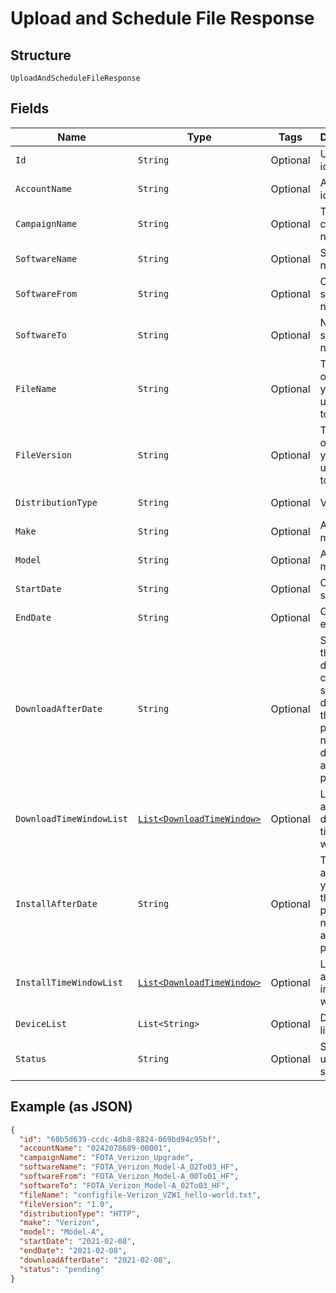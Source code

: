 
# Upload and Schedule File Response

## Structure

`UploadAndScheduleFileResponse`

## Fields

| Name | Type | Tags | Description | Getter | Setter |
|  --- | --- | --- | --- | --- | --- |
| `Id` | `String` | Optional | Updgrade identifier. | String getId() | setId(String id) |
| `AccountName` | `String` | Optional | Account identifer. | String getAccountName() | setAccountName(String accountName) |
| `CampaignName` | `String` | Optional | The campaign name. | String getCampaignName() | setCampaignName(String campaignName) |
| `SoftwareName` | `String` | Optional | Software name. | String getSoftwareName() | setSoftwareName(String softwareName) |
| `SoftwareFrom` | `String` | Optional | Old software name. | String getSoftwareFrom() | setSoftwareFrom(String softwareFrom) |
| `SoftwareTo` | `String` | Optional | New software name. | String getSoftwareTo() | setSoftwareTo(String softwareTo) |
| `FileName` | `String` | Optional | The name of the file you are upgrading to. | String getFileName() | setFileName(String fileName) |
| `FileVersion` | `String` | Optional | The version of the file you are upgrading to. | String getFileVersion() | setFileVersion(String fileVersion) |
| `DistributionType` | `String` | Optional | Valid values | String getDistributionType() | setDistributionType(String distributionType) |
| `Make` | `String` | Optional | Applicable make. | String getMake() | setMake(String make) |
| `Model` | `String` | Optional | Applicable model. | String getModel() | setModel(String model) |
| `StartDate` | `String` | Optional | Campaign start date. | String getStartDate() | setStartDate(String startDate) |
| `EndDate` | `String` | Optional | Campaign end date. | String getEndDate() | setEndDate(String endDate) |
| `DownloadAfterDate` | `String` | Optional | Specifies the starting date the client should download the package. If null, client downloads as soon as possible. | String getDownloadAfterDate() | setDownloadAfterDate(String downloadAfterDate) |
| `DownloadTimeWindowList` | [`List<DownloadTimeWindow>`](../../doc/models/download-time-window.md) | Optional | List of allowed download time windows. | List<DownloadTimeWindow> getDownloadTimeWindowList() | setDownloadTimeWindowList(List<DownloadTimeWindow> downloadTimeWindowList) |
| `InstallAfterDate` | `String` | Optional | The date after which you install the package. If null, install as soon as possible. | String getInstallAfterDate() | setInstallAfterDate(String installAfterDate) |
| `InstallTimeWindowList` | [`List<DownloadTimeWindow>`](../../doc/models/download-time-window.md) | Optional | List of allowed install time windows. | List<DownloadTimeWindow> getInstallTimeWindowList() | setInstallTimeWindowList(List<DownloadTimeWindow> installTimeWindowList) |
| `DeviceList` | `List<String>` | Optional | Device IMEI list. | List<String> getDeviceList() | setDeviceList(List<String> deviceList) |
| `Status` | `String` | Optional | Software update status. | String getStatus() | setStatus(String status) |

## Example (as JSON)

```json
{
  "id": "60b5d639-ccdc-4db8-8824-069bd94c95bf",
  "accountName": "0242078689-00001",
  "campaignName": "FOTA_Verizon_Upgrade",
  "softwareName": "FOTA_Verizon_Model-A_02To03_HF",
  "softwareFrom": "FOTA_Verizon_Model-A_00To01_HF",
  "softwareTo": "FOTA_Verizon_Model-A_02To03_HF",
  "fileName": "configfile-Verizon_VZW1_hello-world.txt",
  "fileVersion": "1.0",
  "distributionType": "HTTP",
  "make": "Verizon",
  "model": "Model-A",
  "startDate": "2021-02-08",
  "endDate": "2021-02-08",
  "downloadAfterDate": "2021-02-08",
  "status": "pending"
}
```

